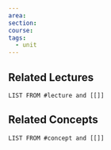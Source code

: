 ```yaml
---
area:
section:
course: 
tags:
  - unit
---
```


## Related Lectures
```dataview
LIST FROM #lecture and [[]]
```

## Related Concepts
```dataview
LIST FROM #concept and [[]]
```